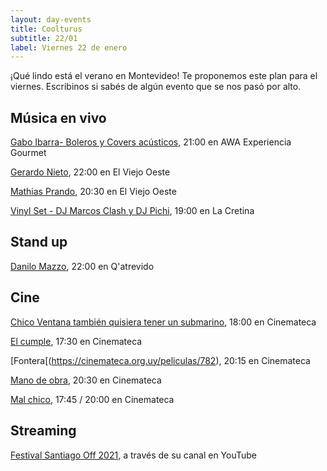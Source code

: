 ```yaml
---
layout: day-events
title: Coolturus
subtitle: 22/01
label: Viernes 22 de enero
---
```

¡Qué lindo está el verano en Montevideo! Te proponemos este plan para el viernes.
Escribinos si sabés de algún evento que se nos pasó por alto.


## Música en vivo

[Gabo Ibarra- Boleros y Covers acústicos](https://instagram.com/awacpm?igshid=bnxbe5z1ehi0), 21:00 en AWA Experiencia Gourmet

[Gerardo Nieto](https://instagram.com/viejooeste.prado?igshid=11rsgnlou42g5), 22:00 en El Viejo Oeste

[Mathias Prando](https://instagram.com/viejooeste.prado?igshid=11rsgnlou42g5), 20:30 en El Viejo Oeste

[Vinyl Set - DJ Marcos Clash y DJ Pichi](https://instagram.com/lacretinacasa?igshid=nrtucgnc6eso), 19:00 en La Cretina

## Stand up

[Danilo Mazzo](https://instagram.com/qatrevido?igshid=8bj6dzn4g7aj), 22:00 en Q'atrevido

## Cine

[Chico Ventana también quisiera tener un submarino](https://cinemateca.org.uy/peliculas/1001), 18:00 en Cinemateca

[El cumple](https://cinemateca.org.uy/peliculas/979), 17:30 en Cinemateca

[Fontera[(https://cinemateca.org.uy/peliculas/782), 20:15 en Cinemateca

[Mano de obra](https://cinemateca.org.uy/peliculas/959), 20:30 en Cinemateca

[Mal chico](https://cinemateca.org.uy/calendario), 17:45 / 20:00 en Cinemateca

## Streaming

[Festival Santiago Off 2021](https://www.instagram.com/fundacionsantiagooff/), a través de su canal en YouTube
